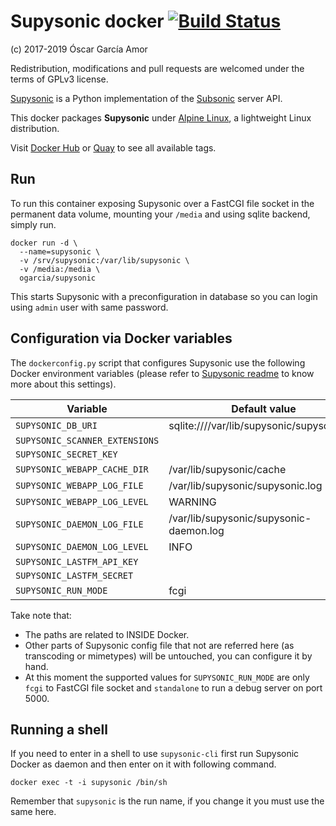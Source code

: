 # Supysonic docker [![Build Status](https://travis-ci.org/ogarcia/docker-supysonic.svg?branch=master)](https://travis-ci.org/ogarcia/docker-supysonic)

(c) 2017-2019 Óscar García Amor

Redistribution, modifications and pull requests are welcomed under the terms
of GPLv3 license.

[Supysonic][1] is a Python implementation of the [Subsonic][2] server API.

This docker packages **Supysonic** under [Alpine Linux][3], a lightweight
Linux distribution.

Visit [Docker Hub][4] or [Quay][5] to see all available tags.

[1]: https://github.com/spl0k/supysonic
[2]: http://www.subsonic.org
[3]: https://alpinelinux.org/
[4]: https://hub.docker.com/r/ogarcia/supysonic/
[5]: https://quay.io/repository/ogarcia/supysonic

## Run

To run this container exposing Supysonic over a FastCGI file socket in the
permanent data volume, mounting your `/media` and using sqlite backend,
simply run.

```
docker run -d \
  --name=supysonic \
  -v /srv/supysonic:/var/lib/supysonic \
  -v /media:/media \
  ogarcia/supysonic
```

This starts Supysonic with a preconfiguration in database so you can login
using `admin` user with same password.

## Configuration via Docker variables

The `dockerconfig.py` script that configures Supysonic use the following
Docker environment variables (please refer to [Supysonic readme][6] to know
more about this settings).

| Variable | Default value |
| --- | --- |
| `SUPYSONIC_DB_URI` | sqlite:////var/lib/supysonic/supysonic.db |
| `SUPYSONIC_SCANNER_EXTENSIONS` | |
| `SUPYSONIC_SECRET_KEY` | |
| `SUPYSONIC_WEBAPP_CACHE_DIR` | /var/lib/supysonic/cache |
| `SUPYSONIC_WEBAPP_LOG_FILE` | /var/lib/supysonic/supysonic.log |
| `SUPYSONIC_WEBAPP_LOG_LEVEL` | WARNING |
| `SUPYSONIC_DAEMON_LOG_FILE` | /var/lib/supysonic/supysonic-daemon.log |
| `SUPYSONIC_DAEMON_LOG_LEVEL` | INFO |
| `SUPYSONIC_LASTFM_API_KEY` | |
| `SUPYSONIC_LASTFM_SECRET` | |
| `SUPYSONIC_RUN_MODE` | fcgi |

Take note that:
- The paths are related to INSIDE Docker.
- Other parts of Supysonic config file that not are referred here (as
  transcoding or mimetypes) will be untouched, you can configure it by hand.
- At this moment the supported values for `SUPYSONIC_RUN_MODE` are only
  `fcgi` to FastCGI file socket and `standalone` to run a debug server on
  port 5000.

[6]: https://github.com/spl0k/supysonic/blob/master/README.md

## Running a shell

If you need to enter in a shell to use `supysonic-cli` first run Supysonic
Docker as daemon and then enter on it with following command.

```
docker exec -t -i supysonic /bin/sh
```

Remember that `supysonic` is the run name, if you change it you must use the
same here.
